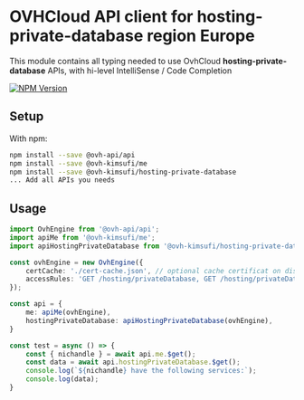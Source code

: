 # OVHCloud API client for **hosting-private-database** region Europe

This module contains all typing needed to use OvhCloud **hosting-private-database** APIs, with hi-level IntelliSense / Code Completion

[![NPM Version](https://img.shields.io/npm/v/@ovh-kimsufi/hosting-private-database.svg?style=flat)](https://www.npmjs.org/package/@ovh-kimsufi/hosting-private-database)

## Setup

With npm:

```bash
npm install --save @ovh-api/api
npm install --save @ovh-kimsufi/me
npm install --save @ovh-kimsufi/hosting-private-database
... Add all APIs you needs
```

## Usage

```typescript
import OvhEngine from '@ovh-api/api';
import apiMe from '@ovh-kimsufi/me';
import apiHostingPrivateDatabase from '@ovh-kimsufi/hosting-private-database';

const ovhEngine = new OvhEngine({ 
    certCache: './cert-cache.json', // optional cache certificat on disk.
    accessRules: 'GET /hosting/privateDatabase, GET /hosting/privateDatabase/*, GET /me', // optional limit the requested privileges.
});

const api = {
    me: apiMe(ovhEngine),
    hostingPrivateDatabase: apiHostingPrivateDatabase(ovhEngine),
}

const test = async () => {
    const { nichandle } = await api.me.$get();
    const data = await api.hostingPrivateDatabase.$get();
    console.log(`${nichandle} have the following services:`);
    console.log(data);
}
```
